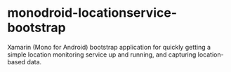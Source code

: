 monodroid-locationservice-bootstrap
===================================

Xamarin (Mono for Android) bootstrap application for quickly getting a simple location monitoring service up and running, and capturing location-based data.